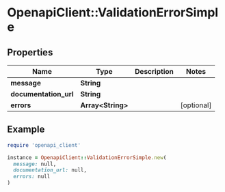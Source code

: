 # OpenapiClient::ValidationErrorSimple

## Properties

| Name | Type | Description | Notes |
| ---- | ---- | ----------- | ----- |
| **message** | **String** |  |  |
| **documentation_url** | **String** |  |  |
| **errors** | **Array&lt;String&gt;** |  | [optional] |

## Example

```ruby
require 'openapi_client'

instance = OpenapiClient::ValidationErrorSimple.new(
  message: null,
  documentation_url: null,
  errors: null
)
```

